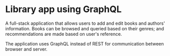 # Library app using GraphQL

A full-stack application that allows users to add and edit books and authors' information. Books can be browsed and queried based on their genres; and recommendations are made based on user's reference.

The application uses GraphQL instead of REST for communication between browser and server.
